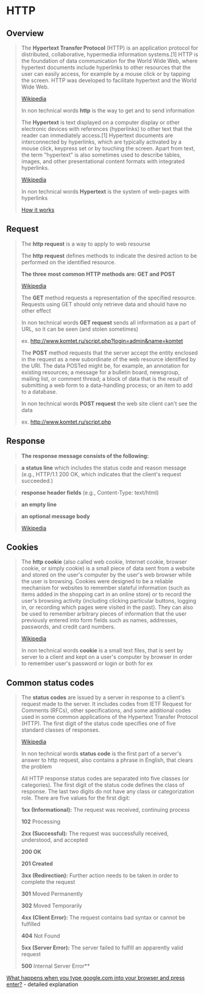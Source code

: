 # HTTP

## Overview

> The **Hypertext Transfer Protocol** (HTTP) is an application protocol for distributed, collaborative, hypermedia information systems.[1] HTTP is the foundation of data communication for the World Wide Web, where hypertext documents include hyperlinks to other resources that the user can easily access, for example by a mouse click or by tapping the screen. HTTP was developed to facilitate hypertext and the World Wide Web.
>
> [Wikipedia](https://en.wikipedia.org/wiki/Hypertext_Transfer_Protocol)
>
> In non technical words **http** is the way to get and to send information
>
> The **Hypertext** is text displayed on a computer display or other electronic devices with references (hyperlinks) to other text that the reader can immediately access.[1] Hypertext documents are interconnected by hyperlinks, which are typically activated by a mouse click, keypress set or by touching the screen. Apart from text, the term "hypertext" is also sometimes used to describe tables, images, and other presentational content formats with integrated hyperlinks.
>
> [Wikipedia](https://en.wikipedia.org/wiki/Hypertext)
>
> In non technical words **Hypertext** is the system of web-pages with hyperlinks
>
> [How it works](https://en.wikipedia.org/wiki/Hypertext#/media/File:Sistema_hipertextual.jpg)
>
## Request
>
> The **http request** is a way to apply to web resourse
>
> The **http request** defines methods to indicate the desired action to be performed on the identified resource.
>
> **The three most common HTTP methods are: GET and POST**
>
> [Wikipedia](https://en.wikipedia.org/wiki/Hypertext_Transfer_Protocol#Request_methods)
>
> The **GET** method requests a representation of the specified resource. Requests using GET should only retrieve data and should have no other effect
>
> In non technical words **GET request** sends all information as a part of URL, so it can be seen (and stolen sometimes)
>
> ex. http://www.komtet.ru/script.php?login=admin&name=komtet
>
> The **POST** method requests that the server accept the entity enclosed in the request as a new subordinate of the web resource identified by the URI. The data POSTed might be, for example, an annotation for existing resources; a message for a bulletin board, newsgroup, mailing list, or comment thread; a block of data that is the result of submitting a web form to a data-handling process; or an item to add to a database.
>
> In non technical words **POST request** the web site client can't see the data
>
> ex. http://www.komtet.ru/script.php
>
## Response

> **The response message consists of the following:**

> **a status line** which includes the status code and reason message (e.g., HTTP/1.1 200 OK, which indicates that the client's request succeeded.)

> **response header fields** (e.g., Content-Type: text/html)

> **an empty line**

> **an optional message body**
>
> [Wikipedia](https://en.wikipedia.org/wiki/Hypertext_Transfer_Protocol#Response_message)
>
## Cookies
>
> The **http cookie** (also called web cookie, Internet cookie, browser cookie, or simply cookie) is a small piece of data sent from a website and stored on the user's computer by the user's web browser while the user is browsing. Cookies were designed to be a reliable mechanism for websites to remember stateful information (such as items added in the shopping cart in an online store) or to record the user's browsing activity (including clicking particular buttons, logging in, or recording which pages were visited in the past). They can also be used to remember arbitrary pieces of information that the user previously entered into form fields such as names, addresses, passwords, and credit card numbers.
>
> [Wikipedia](https://en.wikipedia.org/wiki/HTTP_cookie)
>
> In non technical words **cookie** is a small text files, that is sent by server to a client and kept on a user's computer by browser in order to remember user's password or login or both for ex
>
## Common status codes
>
> The **status codes** are issued by a server in response to a client's request made to the server. It includes codes from IETF Request for Comments (RFCs), other specifications, and some additional codes used in some common applications of the Hypertext Transfer Protocol (HTTP). The first digit of the status code specifies one of five standard classes of responses.
>
> [Wikipedia](https://en.wikipedia.org/wiki/List_of_HTTP_status_codes)
>
> In non technical words **status code** is the first part of a server's answer to http request, also contains a phrase in English, that clears the problem
>
> All HTTP response status codes are separated into five classes (or categories). The first digit of the status code defines the class of response. The last two digits do not have any class or categorization role. There are five values for the first digit:
>
> **1xx (Informational):** The request was received, continuing process 
>
> **102** Processing 
>
> **2xx (Successful):** The request was successfully received, understood, and accepted
>
> **200 OK**
>
> **201 Created**
>
> **3xx (Redirection):** Further action needs to be taken in order to complete the request
>
> **301** Moved Permanently
>
> **302** Moved Temporarily
>
> **4xx (Client Error):** The request contains bad syntax or cannot be fulfilled
>
> **404** Not Found 
>
> **5xx (Server Error):** The server failed to fulfill an apparently valid request
>
> **500** Internal Server Error** 
>

[What happens when you type google.com into your browser and press enter?](https://github.com/alex/what-happens-when) - detailed explanation
